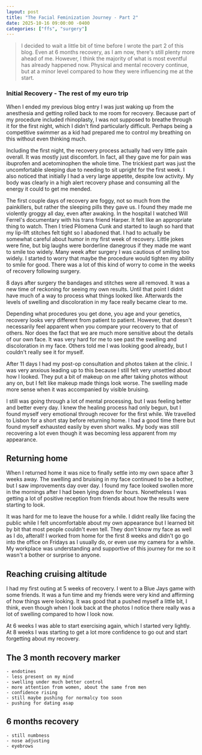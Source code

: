 ```yaml
---
layout: post
title: "The Facial Feminization Journey - Part 2"
date: 2025-10-16 09:00:00 -0400
categories: ["ffs", "surgery"]
---
```


> I decided to wait a little bit of time before I wrote the part 2 of this blog. Even at 6 months recovery, as I am now, there's still plenty more ahead of me. However, I think the majority of what is most eventful has already happened now. Physical and mental recovery continue, but at a minor level compared to how they were influencing me at the start.

### Initial Recovery - The rest of my euro trip

When I ended my previous blog entry I was just waking up from the anesthesia and getting rolled back to me room for recovery. Because part of my procedure included rhinoplasty, I was not supposed to breathe through it for the first night, which I didn't find particularly difficult. Perhaps being a competitive swimmer as a kid had prepared me to control my breathing on this without even thinking much.

Including the first night, the recovery process actually had very little pain overall. It was mostly just discomfort. In fact, all they gave me for pain was ibuprofen and acetominophen the whole time. The trickiest part was just the uncomfortable sleeping due to needing to sit upright for the first week. I also noticed that initially I had a very large appetite, despite low activity. My body was clearly in a high alert recovery phase and consuming all the energy it could to get me mended. 

The first couple days of recovery are foggy, not so much from the painkillers, but rather the sleeping pills they gave us. I found they made me violently groggy all day, even after awaking. In the hospital I watched Will Ferrel's documentary with his trans friend Harper. It felt like an appropriate thing to watch. Then I tried Pilomena Cunk and started to laugh so hard that my lip-lift stitches felt tight so I abadoned that. I had to actually be somewhat careful about humor in my first week of recovery. Little jokes were fine, but big laughs were borderline danegrous if they made me want to smile too widely. Many week after surgery I was cautious of smiling too widely. I started to worry that maybe the procedure would tighten my ability to smile for good. There was a lot of this kind of worry to come in the weeks of recovery following surgery.

 8 days after surgery the bandages and stitches were all removed. It was a new time of reckoning for seeing my own results. Until that point I didnt have much of a way to process what things looked like. Afterwards the levels of swelling and discoloration in my face really became clear to me.

Depending what procedures you get done, you age and your genetics, recovery looks very different from patient to patient. However, that doesn't necessarily feel apparent when you compare your recovery to that of others. Nor does the fact that we are much more sensitive about the details of our own face. It was very hard for me to see past the swelling and discoloration in my face. Others told me I was looking good already, but I couldn't really see it for myself.

After 11 days I had my post-op consultation and photos taken at the clinic. I was very anxious leading up to this because I still felt very unsettled about how I looked. They put a bit of makeup on me after taking photos without any on, but I felt like makeup made things look worse. The swelling made more sense when it was accompanied by visible bruising.

I still was going through a lot of mental processing, but I was feeling better and better every day. I knew the healing process had only begun, but I found myself very emotional through recover for the first while. We travelled to Lisbon for a short stay before returning home. I had a good time there but found myself exhausted easily by even short walks. My body was still recovering a lot even though it was becoming less apparent from my appearance.

## Returning home
When I returned home it was nice to finally settle into my own space after 3 weeks away. The swelling and bruising in my face continued to be a bother, but I saw improvements day over day. I found my face looked swollen more in the mornings after I had been lying down for hours. Nonetheless I was getting a lot of positive reception from friends about how the results were starting to look.

It was hard for me to leave the house for a while. I didnt really like facing the public while I felt uncomfortable about my own appearance but I learned bit by bit that most people couldn't even tell. They don't know my face as well as I do, afterall! I worked from home for the first 8 weeks and didn't go go into the office on Fridays as I usually do, or even use my camera for a while. My workplace was understanding and supportive of this journey for me so it wasn't a bother or surprise to anyone.

## Reaching cruising altitude
I had my first outing at 5 weeks of recovery. I went to a Blue Jays game with some friends. It was a fun time and my friends were very kind and affirming of how things were looking. It was good that a pushed myself a little bit, I think, even though when I look back at the photos I notice there really was a lot of swelling compared to how I look now.

At 6 weeks I was able to start exercising again, which I started very lightly. At 8 weeks I was starting to get a lot more confidence to go out and start forgetting about my recovery.

## The 3 month recovery marker
    - endotines
    - less present on my mind
    - swelling under much better control
    - more attention from women, about the same from men
    - confidence rising
    - still maybe pushing for normalcy too soon
    - pushing for dating asap

## 6 months recovery
    - still numbness
    - nose adjusting
    - eyebrows
